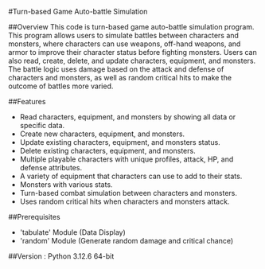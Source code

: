 #Turn-based Game Auto-battle Simulation

##Overview
This code is turn-based game auto-battle simulation program. This program allows users to simulate battles between characters and monsters, where characters can use weapons, off-hand weapons, and armor to improve their character status before fighting monsters. Users can also read, create, delete, and update characters, equipment, and monsters. The battle logic uses damage based on the attack and defense of characters and monsters, as well as random critical hits to make the outcome of battles more varied.

##Features
- Read characters, equipment, and monsters by showing all data or specific data.
- Create new characters, equipment, and monsters.
- Update existing characters, equipment, and monsters status.
- Delete existing characters, equipment, and monsters.
- Multiple playable characters with unique profiles, attack, HP, and defense attributes.
- A variety of equipment that characters can use to add to their stats.
- Monsters with various stats.
- Turn-based combat simulation between characters and monsters.
- Uses random critical hits when characters and monsters attack.

##Prerequisites
- 'tabulate' Module (Data Display)
- 'random' Module (Generate random damage and critical chance)

##Version :
Python 3.12.6 64-bit
